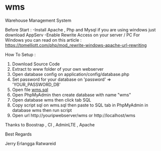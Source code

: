 # wms
Warehouse Management System 

Before Start :
-Install Apache , Php and Mysql 
if you are using windows just download AppServ
-Enable Rewrite Access on your server / PC
For Windows you can read on this article : https://tomelliott.com/php/mod_rewrite-windows-apache-url-rewriting

How To Setup : 
1. Download Source Code  
2. Extract to www folder of your own webserver
3. Open database config on application/config/database.php
4. Set password for your database on 'password' => 'YOUR_PASSWORD_DB'
5. Open file <a href="https://github.com/ratwareid/wms/blob/master/wms.sql">wms.sql</a> 
6. Open PhpMyAdmin then create database with name "wms"
7. Open database wms then click tab SQL
8. Copy script sql on wms.sql then paste to SQL tab in PhpMyAdmin in database wms then run script
5. Open url http://youripwebserver/wms or http://localhost/wms 

Thanks to Boostrap , CI , AdminLTE , Apache 

Best Regards 

Jerry Erlangga
Ratwareid

